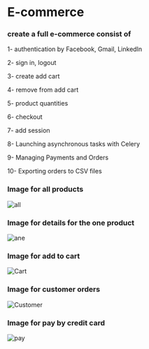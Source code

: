 # E-commerce

<h3>create a full e-commerce consist  of  </h3>
<p>1- authentication by Facebook, Gmail, LinkedIn</p>
<p>2- sign in, logout</p>
<p>3- create add cart</p>
<p>4- remove from add cart</p>
<p>5- product quantities</p>
<p>6- checkout</p>
<p>7- add session </p>
<p>8- Launching asynchronous tasks with Celery </p>
<p>9- Managing Payments and Orders </p>
<p>10- Exporting orders to CSV files </p>


<h3>Image for all products</h3>

![all](https://user-images.githubusercontent.com/51214702/113212217-c55dff00-9276-11eb-84c9-1d0e909ef4d9.PNG)


<h3>Image for details for the one product</h3>

![ane](https://user-images.githubusercontent.com/51214702/113212274-d444b180-9276-11eb-9f2e-31eab36d82d4.PNG)

<h3>Image for add to cart</h3>

![Cart](https://user-images.githubusercontent.com/51214702/113287845-676cfe00-92ee-11eb-8aac-16f66080eb55.PNG)

<h3>Image for customer orders</h3>

![Customer](https://user-images.githubusercontent.com/51214702/113432271-5c44cb80-93dd-11eb-853f-9e1e90a6aad8.PNG)

<h3>Image for pay by credit card</h3>

![pay](https://user-images.githubusercontent.com/51214702/113491003-f6843c80-94cd-11eb-8b9a-23fa1702a163.PNG)



